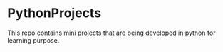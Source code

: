 # PythonProjects
This repo contains mini projects that are being developed in python for learning purpose.
